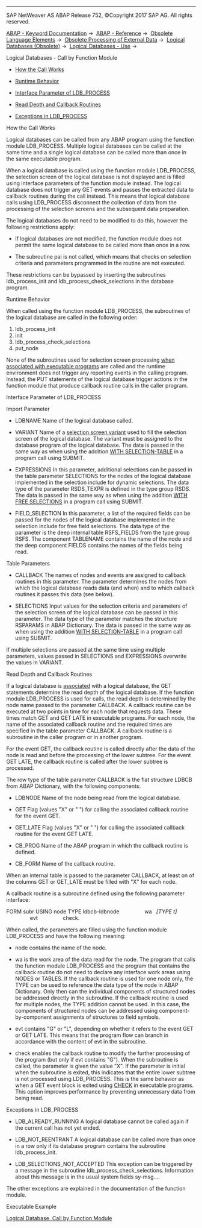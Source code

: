   

* * *

SAP NetWeaver AS ABAP Release 752, ©Copyright 2017 SAP AG. All rights reserved.

[ABAP - Keyword Documentation](https://help.sap.com/doc/abapdocu_752_index_htm/7.52/en-US/abenabap.htm) →  [ABAP - Reference](https://help.sap.com/doc/abapdocu_752_index_htm/7.52/en-US/abenabap_reference.htm) →  [Obsolete Language Elements](https://help.sap.com/doc/abapdocu_752_index_htm/7.52/en-US/abenabap_obsolete.htm) →  [Obsolete Processing of External Data](https://help.sap.com/doc/abapdocu_752_index_htm/7.52/en-US/abendata_storage_obsolete.htm) →  [Logical Databases (Obsolete)](https://help.sap.com/doc/abapdocu_752_index_htm/7.52/en-US/abenldb.htm) →  [Logical Databases - Use](https://help.sap.com/doc/abapdocu_752_index_htm/7.52/en-US/abenldb_usage.htm) → 

Logical Databases - Call by Function Module

-   [How the Call Works](#@@ITOC@@ABENLDB_USAGE_FUNCTION_1)

-   [Runtime Behavior](#@@ITOC@@ABENLDB_USAGE_FUNCTION_2)

-   [Interface Parameter of LDB\_PROCESS](#@@ITOC@@ABENLDB_USAGE_FUNCTION_3)

-   [Read Depth and Callback Routines](#@@ITOC@@ABENLDB_USAGE_FUNCTION_4)

-   [Exceptions in LDB\_PROCESS](#@@ITOC@@ABENLDB_USAGE_FUNCTION_5)

How the Call Works

Logical databases can be called from any ABAP program using the function module LDB\_PROCESS. Multiple logical databases can be called at the same time and a single logical database can be called more than once in the same executable program.

When a logical database is called using the function module LDB\_PROCESS, the selection screen of the logical database is not displayed and is filled using interface parameters of the function module instead. The logical database does not trigger any GET events and passes the extracted data to callback routines during the call instead. This means that logical database calls using LDB\_PROCESS disconnect the collection of data from the processing of the selection screens and the subsequent data preparation.

The logical databases do not need to be modified to do this, however the following restrictions apply:

-   If logical databases are not modified, the function module does not permit the same logical database to be called more than once in a row.

-   The subroutine pai is not called, which means that checks on selection criteria and parameters programmed in the routine are not executed.

These restrictions can be bypassed by inserting the subroutines ldb\_process\_init and ldb\_process\_check\_selections in the database program.

Runtime Behavior

When called using the function module LDB\_PROCESS, the subroutines of the logical database are called in the following order:

1.  ldb\_process\_init
2.  init
3.  ldb\_process\_check\_selections
4.  put\_node

None of the subroutines used for selection screen processing [when associated with executable programs](https://help.sap.com/doc/abapdocu_752_index_htm/7.52/en-US/abenldb_usage_executable.htm) are called and the runtime environment does not trigger any reporting events in the calling program. Instead, the PUT statements of the logical database trigger actions in the function module that produce callback routine calls in the caller program.

Interface Parameter of LDB\_PROCESS

Import Parameter

-   LDBNAME
    Name of the logical database called.

-   VARIANT
    Name of a [selection screen variant](https://help.sap.com/doc/abapdocu_752_index_htm/7.52/en-US/abenvariant_2_glosry.htm "Glossary Entry") used to fill the selection screen of the logical database. The variant must be assigned to the database program of the logical database. The data is passed in the same way as when using the addition [WITH SELECTION-TABLE](https://help.sap.com/doc/abapdocu_752_index_htm/7.52/en-US/abapsubmit_selscreen_parameters.htm) in a program call using SUBMIT.

-   EXPRESSIONS
    In this parameter, additional selections can be passed in the table parameter SELECTIONS for the nodes of the logical database implemented in the selection include for dynamic selections. The data type of the parameter RSDS\_TEXPR is defined in the type group RSDS. The data is passed in the same way as when using the addition [WITH FREE SELECTIONS](https://help.sap.com/doc/abapdocu_752_index_htm/7.52/en-US/abapsubmit_selscreen_parameters.htm) in a program call using SUBMIT.

-   FIELD\_SELECTION
    In this parameter, a list of the required fields can be passed for the nodes of the logical database implemented in the selection include for free field selections. The data type of the parameter is the deep internal table RSFS\_FIELDS from the type group RSFS. The component TABLENAME contains the name of the node and the deep component FIELDS contains the names of the fields being read.

Table Parameters

-   CALLBACK
    The names of nodes and events are assigned to callback routines in this parameter. The parameter determines the nodes from which the logical database reads data (and when) and to which callback routines it passes this data (see below).

-   SELECTIONS
    Input values for the selection criteria and parameters of the selection screen of the logical database can be passed in this parameter. The data type of the parameter matches the structure RSPARAMS in ABAP Dictionary. The data is passed in the same way as when using the addition [WITH SELECTION-TABLE](https://help.sap.com/doc/abapdocu_752_index_htm/7.52/en-US/abapsubmit_selscreen_parameters.htm) in a program call using SUBMIT.

If multiple selections are passed at the same time using multiple parameters, values passed in SELECTIONS and EXPRESSIONS overwrite the values in VARIANT.

Read Depth and Callback Routines

If a logical database is [associated](https://help.sap.com/doc/abapdocu_752_index_htm/7.52/en-US/abenldb_usage_executable.htm) with a logical database, the GET statements determine the read depth of the logical database. If the function module LDB\_PROCESS is used for calls, the read depth is determined by the node name passed to the parameter CALLBACK. A callback routine can be executed at two points in time for each node that requests data. These times match GET and GET LATE in executable programs. For each node, the name of the associated callback routine and the required times are specified in the table parameter CALLBACK. A callback routine is a subroutine in the caller program or in another program.

For the event GET, the callback routine is called directly after the data of the node is read and before the processing of the lower subtree. For the event GET LATE, the callback routine is called after the lower subtree is processed.

The row type of the table parameter CALLBACK is the flat structure LDBCB from ABAP Dictionary, with the following components:

-   LDBNODE
    Name of the node being read from the logical database.

-   GET
    Flag (values "X" or " ") for calling the associated callback routine for the event GET.

-   GET\_LATE
    Flag (values "X" or " ") for calling the associated callback routine for the event GET LATE.

-   CB\_PROG
    Name of the ABAP program in which the callback routine is defined.

-   CB\_FORM
    Name of the callback routine.

When an internal table is passed to the parameter CALLBACK, at least on of the columns GET or GET\_LATE must be filled with "X" for each node.

A callback routine is a subroutine defined using the following parameter interface:

FORM subr USING node TYPE ldbcb-ldbnode
                wa   *\[*TYPE t*\]*
                evt
                check.

When called, the parameters are filled using the function module LDB\_PROCESS and have the following meaning:

-   node contains the name of the node.

-   wa is the work area of the data read for the node. The program that calls the function module LDB\_PROCESS and the program that contains the callback routine do not need to declare any interface work areas using NODES or TABLES. If the callback routine is used for one node only, the TYPE can be used to reference the data type of the node in ABAP Dictionary. Only then can the individual components of structured nodes be addressed directly in the subroutine. If the callback routine is used for multiple nodes, the TYPE addition cannot be used. In this case, the components of structured nodes can be addressed using component-by-component assignments of structures to field symbols.

-   evt contains "G" or "L", depending on whether it refers to the event GET or GET LATE. This means that the program flow can branch in accordance with the content of evt in the subroutine.

-   check enables the callback routine to modify the further processing of the program (but only if evt contains "G"). When the subroutine is called, the parameter is given the value "X". If the parameter is initial when the subroutine is exited, this indicates that the entire lower subtree is not processed using LDB\_PROCESS. This is the same behavior as when a GET event block is exited using [CHECK](https://help.sap.com/doc/abapdocu_752_index_htm/7.52/en-US/abapcheck_processing_blocks.htm) in executable programs. This option improves performance by preventing unnecessary data from being read.

Exceptions in LDB\_PROCESS

-   LDB\_ALREADY\_RUNNING
    A logical database cannot be called again if the current call has not yet ended.

-   LDB\_NOT\_REENTRANT
    A logical database can be called more than once in a row only if its database program contains the subroutine ldb\_process\_init.

-   LDB\_SELECTIONS\_NOT\_ACCEPTED
    This exception can be triggered by a message in the subroutine ldb\_process\_check\_selections. Information about this message is in the usual system fields sy-msg....

The other exceptions are explained in the documentation of the function module.

Executable Example

[Logical Database, Call by Function Module](https://help.sap.com/doc/abapdocu_752_index_htm/7.52/en-US/abenlogical_database_abexa.htm)